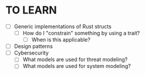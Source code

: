 # TO LEARN

- [ ] Generic implementations of Rust structs
  - [ ] How do I "constrain" something by using a trait?
    - [ ] When is this applicable?
- [ ] Design patterns
- [ ] Cybersecurity
  - [ ] What models are used for threat modeling?
  - [ ] What models are used for system modeling?
